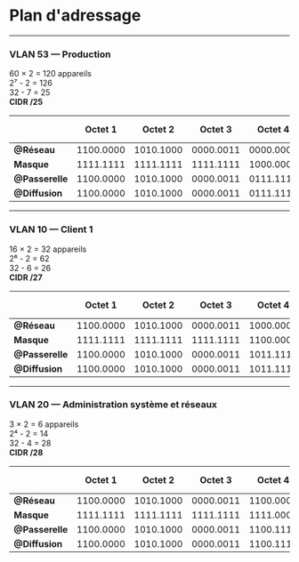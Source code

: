 # Plan d'adressage

---

### VLAN 53 — Production
60 × 2 = 120 appareils  
2⁷ - 2 = 126  
32 - 7 = 25  
**CIDR /25**

|              |        Octet 1        |        Octet 2        |        Octet 3        |        Octet 4        | Adresse décimale   |
|--------------|:---------------------:|:---------------------:|:---------------------:|:---------------------:|--------------------|
| **@Réseau**      | 1100.0000 | 1010.1000 | 0000.0011 | 0000.0000 | 192.168.3.0   |
| **Masque**       | 1111.1111 | 1111.1111 | 1111.1111 | 1000.0000 | 255.255.255.128 |
| **@Passerelle**  | 1100.0000 | 1010.1000 | 0000.0011 | 0111.1110 | 192.168.3.126 |
| **@Diffusion**   | 1100.0000 | 1010.1000 | 0000.0011 | 0111.1111 | 192.168.3.127 |

---

### VLAN 10 — Client 1
16 × 2 = 32 appareils  
2⁶ - 2 = 62  
32 - 6 = 26  
**CIDR /27**

|              |        Octet 1        |        Octet 2        |        Octet 3        |        Octet 4        | Adresse décimale   |
|--------------|:---------------------:|:---------------------:|:---------------------:|:---------------------:|--------------------|
| **@Réseau**      | 1100.0000 | 1010.1000 | 0000.0011 | 1000.0000 | 192.168.3.128 |
| **Masque**       | 1111.1111 | 1111.1111 | 1111.1111 | 1100.0000 | 255.255.255.192 |
| **@Passerelle**  | 1100.0000 | 1010.1000 | 0000.0011 | 1011.1110 | 192.168.3.190 |
| **@Diffusion**   | 1100.0000 | 1010.1000 | 0000.0011 | 1011.1111 | 192.168.3.191 |

---

### VLAN 20 — Administration système et réseaux
3 × 2 = 6 appareils  
2⁴ - 2 = 14  
32 - 4 = 28  
**CIDR /28**

|              |        Octet 1        |        Octet 2        |        Octet 3        |        Octet 4        | Adresse décimale   |
|--------------|:---------------------:|:---------------------:|:---------------------:|:---------------------:|--------------------|
| **@Réseau**      | 1100.0000 | 1010.1000 | 0000.0011 | 1100.0000 | 192.168.3.192 |
| **Masque**       | 1111.1111 | 1111.1111 | 1111.1111 | 1111.0000 | 255.255.255.240 |
| **@Passerelle**  | 1100.0000 | 1010.1000 | 0000.0011 | 1100.1110 | 192.168.3.206 |
| **@Diffusion**   | 1100.0000 | 1010.1000 | 0000.0011 | 1100.1111 | 192.168.3.207 |
